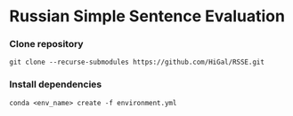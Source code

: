 # Russian Simple Sentence Evaluation

### Clone repository

```shell
git clone --recurse-submodules https://github.com/HiGal/RSSE.git
```

### Install dependencies

```shell
conda <env_name> create -f environment.yml
```
